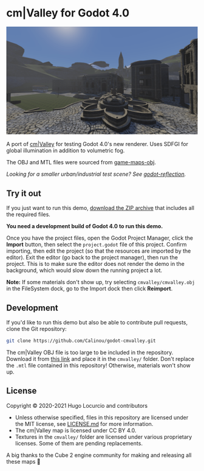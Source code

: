 # cm|Valley for Godot 4.0

[![Screenshot of cm|Valley](https://raw.githubusercontent.com/Calinou/media/master/godot-cmvalley/screenshot-thumb.png)](https://raw.githubusercontent.com/Calinou/media/master/godot-cmvalley/screenshot.png)

A port of [cm|Valley](http://quadropolis.us/node/4196) for testing Godot 4.0's new renderer.
Uses SDFGI for global illumination in addition to volumetric fog.

The OBJ and MTL files were sourced from [game-maps-obj](https://github.com/Calinou/game-maps-obj).

*Looking for a smaller urban/industrial test scene? See [godot-reflection](https://github.com/Calinou/godot-reflection).*

## Try it out

If you just want to run this demo,
[download the ZIP archive](https://github.com/Calinou/godot-cmvalley/releases/download/download/godot-cmvalley.zip)
that includes all the required files.

**You need a development build of Godot 4.0 to run this demo.**

Once you have the project files, open the Godot Project Manager, click the
**Import** button, then select the `project.godot` file of this project.
Confirm importing, then edit the project (so that the resources are imported
by the editor). Exit the editor (go back to the project manager), then run
the project. This is to make sure the editor does not render the demo in
the background, which would slow down the running project a lot.

**Note:** If some materials don't show up, try selecting
`cmvalley/cmvalley.obj` in the FileSystem dock, go to the Import dock then
click **Reimport**.

## Development

If you'd like to run this demo but also be able to contribute pull requests,
clone the Git repository:

```bash
git clone https://github.com/Calinou/godot-cmvalley.git
```

The cm|Valley OBJ file is too large to be included in the repository. Download it from
[this link](https://github.com/Calinou/game-maps-obj/releases/download/download/cmvalley.zip)
and place it in the `cmvalley/` folder. Don't replace the `.mtl` file contained
in this repository! Otherwise, materials won't show up.

## License

Copyright © 2020-2021 Hugo Locurcio and contributors

- Unless otherwise specified, files in this repository are licensed under the
  MIT license, see [LICENSE.md](LICENSE.md) for more information.
- The cm|Valley map is licensed under CC BY 4.0.
- Textures in the `cmvalley/` folder are licensed under various proprietary licenses.
  Some of them are pending replacements.

A big thanks to the Cube 2 engine community for making and releasing all these maps
:slightly_smiling_face:
